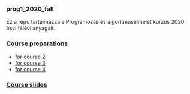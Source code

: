 ### prog1_2020_fall
Ez a repo tartalmazza a Programozás és algoritmuselmélet kurzus 2020 őszi félévi anyagait.

### Course preparations
- [for course 2](Materials/Course_preps/into_course_02.ipynb)
- [for course 3](Materials/Course_preps/into_course_03.md)
- [for course 4](Materials/Course_preps/into_course_04.md)

### [Course slides](https://django.rajk.uni-corvinus.hu/teach/course/prog1)
